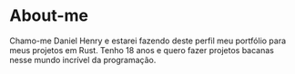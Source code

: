 # About-me

Chamo-me Daniel Henry e estarei fazendo deste perfil meu portfólio para meus projetos em Rust.
Tenho 18 anos e quero fazer projetos bacanas nesse mundo incrível da programação.
